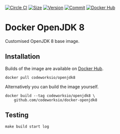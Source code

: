 [![Circle CI](https://circleci.com/gh/codeworksio/docker-openjdk8.svg?style=shield "CircleCI")](https://circleci.com/gh/codeworksio/docker-openjdk8)&nbsp;[![Size](https://images.microbadger.com/badges/image/codeworksio/openjdk8.svg)](http://microbadger.com/images/codeworksio/openjdk8)&nbsp;[![Version](https://images.microbadger.com/badges/version/codeworksio/openjdk8.svg)](http://microbadger.com/images/codeworksio/openjdk8)&nbsp;[![Commit](https://images.microbadger.com/badges/commit/codeworksio/openjdk8.svg)](http://microbadger.com/images/codeworksio/openjdk8)&nbsp;[![Docker Hub](https://img.shields.io/docker/pulls/codeworksio/openjdk8.svg)](https://hub.docker.com/r/codeworksio/openjdk8/)

Docker OpenJDK 8
================

Customised OpenJDK 8 base image.

Installation
------------

Builds of the image are available on [Docker Hub](https://hub.docker.com/r/codeworksio/openjdk8/).

    docker pull codeworksio/openjdk8

Alternatively you can build the image yourself.

    docker build --tag codeworksio/openjdk8 \
        github.com/codeworksio/docker-openjdk8

Testing
-------

    make build start log

